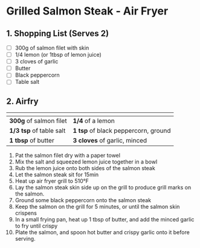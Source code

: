 # Grilled Salmon Steak - Air Fryer

## 1. Shopping List (Serves 2)
- [ ] 300g of salmon filet with skin
- [ ] 1/4 lemon (or 1tbsp of lemon juice)
- [ ] 3 cloves of garlic
- [ ] Butter
- [ ] Black peppercorn
- [ ] Table salt

## 2. Airfry
|<!-- -->|<!-- -->|
|---|---|
| **300g** of salmon filet | **1/4** of a lemon |
| **1/3 tsp** of table salt | **1 tsp** of black peppercorn, ground |
| **1 tbsp** of butter | **3 cloves** of garlic, minced |

1. Pat the salmon filet dry with a paper towel
2. Mix the salt and squeezed lemon juice together in a bowl
3. Rub the lemon juice onto both sides of the salmon steak
4. Let the salmon steak sit for 15min
5. Heat up air fryer grill to 510°F
6. Lay the salmon steak skin side up on the grill to produce grill marks on the salmon.
7. Ground some black peppercorn onto the salmon steak
8. Keep the salmon on the grill for 5 minutes, or until the salmon skin crispens
9. In a small frying pan, heat up 1 tbsp of butter, and add the minced garlic to fry until crispy
10. Plate the salmon, and spoon hot butter and crispy garlic onto it before serving.